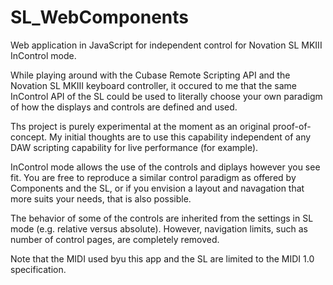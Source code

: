 # SL_WebComponents

Web application in JavaScript for independent control for Novation SL MKIII InControl mode.

While playing around with the Cubase Remote Scripting API and the Novation SL MKIII
keyboard controller, it occured to me that the same InControl API of the SL could be
used to literally choose your own paradigm of how the displays and controls are defined
and used.

Ths project is purely experimental at the moment as an original proof-of-concept. My
initial thoughts are to use this capability independent of any DAW scripting capability
for live performance (for example).

InControl mode allows the use of the controls and diplays however you see fit. You are free
to reproduce a similar control paradigm as offered by Components and the SL, or if you envision
a layout and navagation that more suits your needs, that is also possible.

The behavior of some of the controls are inherited from the settings in SL mode (e.g. relative versus absolute).
However, navigation limits, such as number of control pages, are completely removed.

Note that the MIDI used byu this app and the SL are limited to the MIDI 1.0 specification.


